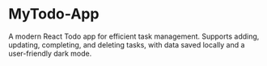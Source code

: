 # MyTodo-App
A modern React Todo app for efficient task management. Supports adding, updating, completing, and deleting tasks, with data saved locally and a user-friendly dark mode.

